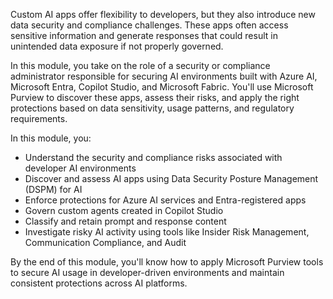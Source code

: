 Custom AI apps offer flexibility to developers, but they also introduce new data security and compliance challenges. These apps often access sensitive information and generate responses that could result in unintended data exposure if not properly governed.

In this module, you take on the role of a security or compliance administrator responsible for securing AI environments built with Azure AI, Microsoft Entra, Copilot Studio, and Microsoft Fabric. You'll use Microsoft Purview to discover these apps, assess their risks, and apply the right protections based on data sensitivity, usage patterns, and regulatory requirements.

In this module, you:

- Understand the security and compliance risks associated with developer AI environments
- Discover and assess AI apps using Data Security Posture Management (DSPM) for AI
- Enforce protections for Azure AI services and Entra-registered apps
- Govern custom agents created in Copilot Studio
- Classify and retain prompt and response content
- Investigate risky AI activity using tools like Insider Risk Management, Communication Compliance, and Audit

By the end of this module, you'll know how to apply Microsoft Purview tools to secure AI usage in developer-driven environments and maintain consistent protections across AI platforms.

